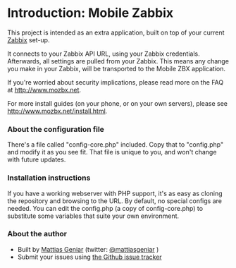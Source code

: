 # Introduction: Mobile Zabbix

This project is intended as an extra application, built on top of your current [Zabbix](http://www.zabbix.com) set-up.

It connects to your Zabbix API URL, using your Zabbix credentials. Afterwards, all settings are pulled from your Zabbix.
This means any change you make in your Zabbix, will be transported to the Mobile ZBX application.

If you're worried about security implications, please read more on the FAQ at http://www.mozbx.net.

For more install guides (on your phone, or on your own servers), please see http://www.mozbx.net/install.html.

### About the configuration file

There's a file called "config-core.php" included. Copy that to "config.php" and modify it as you see fit. That file is unique to you, and won't change with future updates.

### Installation instructions

If you have a working webserver with PHP support, it's as easy as cloning the repository and browsing to the URL. By default, no special configs are needed.
You can edit the config.php (a copy of config-core.php) to substitute some variables that suite your own environment.

### About the author

- Built by [Mattias Geniar](http://mattiasgeniar.be) (twitter: [@mattiasgeniar](https://twitter.com/#!/mattiasgeniar) )
- Submit your issues using [the Github issue tracker](https://github.com/mattiasgeniar/MoZBX/issues)